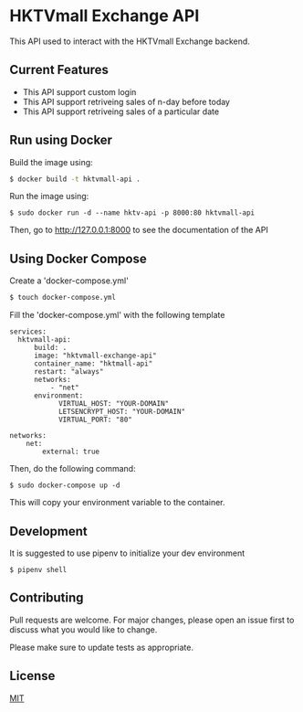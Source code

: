 # HKTVmall Exchange API

This API used to interact with the HKTVmall Exchange backend.

## Current Features

- This API support custom login
- This API support retriveing sales of n-day before today
- This API support retriveing sales of a particular date

## Run using Docker

Build the image using:
```bash
$ docker build -t hktvmall-api . 
```

Run the image using:
```
$ sudo docker run -d --name hktv-api -p 8000:80 hktvmall-api

```

Then, go to http://127.0.0.1:8000 to see the documentation of the API

## Using Docker Compose

Create a 'docker-compose.yml'
```bash
$ touch docker-compose.yml
```

Fill the 'docker-compose.yml' with the following template
```
services:
  hktvmall-api:
      build: .
      image: "hktvmall-exchange-api"
      container_name: "hktmall-api"
      restart: "always"
      networks: 
          - "net"
      environment:
            VIRTUAL_HOST: "YOUR-DOMAIN"
            LETSENCRYPT_HOST: "YOUR-DOMAIN"
            VIRTUAL_PORT: "80"
          
networks:
    net:
        external: true
```

Then, do the following command:
```
$ sudo docker-compose up -d 
```

This will copy your environment variable to the container.

## Development

It is suggested to use pipenv to initialize your dev environment

```
$ pipenv shell
```

## Contributing
Pull requests are welcome. For major changes, please open an issue first to discuss what you would like to change.

Please make sure to update tests as appropriate.

## License
[MIT](https://choosealicense.com/licenses/mit/)